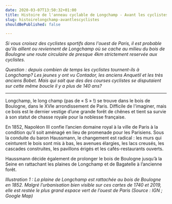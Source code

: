 ```yaml
---
date: 2020-03-07T13:50:32+01:00
title: Histoire de l'anneau cyclable de Longchamp - Avant les cyclistes- 1/3
slug: histoirelongchamp-avantlescyclistes
shouldBePublished: false

---
```

_Si vous croisez des cyclistes sportifs dans l'ouest de Paris, il est probable qu’ils aillent ou reviennent de Longchamp où se cache au milieu du bois de Boulogne une route circulaire de presque 4km strictement reservée aux cyclistes._ 

_Question : depuis combien de temps les cyclistes tournent-ils à Longchamp? Les jeunes y ont vu Contador, les anciens Anquetil et les très anciens Bobet. Mais qui sait que des des courses cyclistes se disputaient sur cette même boucle il y a plus de 140 ans?_

***

Longchamp, le long champ (pas de « S » !) se trouve dans le bois de Boulogne, dans le XVIe arrondissement de Paris. Difficile de l'imaginer, mais ce bois est le dernier vestige d’une grande forêt de chênes et tient sa survie à son statut de chasse royale pour la noblesse française.

En 1852, Napoléon III confie l’ancien domaine royal à la ville de Paris à la condition qu’il soit aménagé en lieu de promenade pour les Parisiens. Sous la conduite du baron Haussmann, le changement est radical : les murs qui ceinturent le bois sont mis à bas, les avenues élargies, les lacs creusés, les cascades construites, les pavillons érigés et les cafés-restaurants ouverts.

Haussmann décide également de prolonger le bois de Boulogne jusqu’à la Seine en rattachant les plaines de Longchamp et de Bagatelle à l’ancienne forêt.

_Illustration 1 : La plaine de Longchamp est rattachée au bois de Boulogne en 1852. Malgré l’urbanisation bien visible sur ces cartes de 1740 et 2019, elle est restée le plus grand espace vert de l’ouest de Paris (Source : IGN ; Google Map)_
